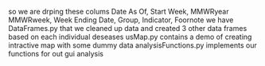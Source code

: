 so we are drping these colums
Date As Of, Start Week, MMWRyear MMWRweek, Week Ending Date, Group, Indicator, Foornote
we have DataFrames.py that we cleaned up data and created 3 other data frames based on each individual deseases
usMap.py contains a demo of creating intractive map with some dummy data
analysisFunctions.py implements our functions for out gui analysis

